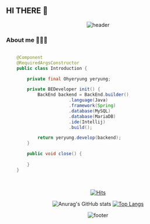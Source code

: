 ## HI THERE 👋

<div align=center>
  
![header](https://capsule-render.vercel.app/api?type=Waving&color=gradient&height=220&section=header&text=This%20is%20Ye%20Ryung&fontSize=80&animation=twinkling)

<div align =left>

### About me 👩🏻‍💻
  
```Java
  
    @Component
    @RequiredArgsConstructor
    public class Introduction {

        private final Ohyeryung yeryung;

        private BEDeveloper init() {
            BackEnd backend = BackEnd.builder()
                        .language(Java)
                        .framework(Spring)
                        .database(MySQL)
                        .database(MariaDB)
                        .ide(Intellij)
                        .build();

            return yeryung.develop(backend);
        }

        public void close() {
            
        }
    }

```
  
<br>

<div align = center>
  
  [![Hits](https://hits.seeyoufarm.com/api/count/incr/badge.svg?url=https%3A%2F%2Fgithub.com%2Fohyeryung&count_bg=%23FDC8F8CB&title_bg=%23F54D4D96&icon=smugmug.svg&icon_color=%23FFFFFF&title=hits&edge_flat=false)](https://github.com/ohyeryung)

  ![Anurag's GitHub stats](https://github-readme-stats-git-masterrstaa-rickstaa.vercel.app/api?username=ohyeryung&&show_icons=true&theme=dracula)
  [![Top Langs](https://github-readme-stats.vercel.app/api/top-langs/?username=ohyeryung&layout=compact&&show_icons=true&theme=dracula)](https://github.com/ohyeryung/github-readme-stats)
  
![footer](https://capsule-render.vercel.app/api?section=footer&type=Waving&color=gradient)
 
</div>
